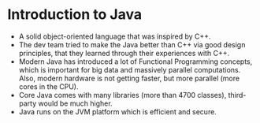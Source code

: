 # Introduction to Java

* A solid object-oriented language that was inspired by C++.
* The dev team tried to make the Java better than C++ via good design principles, that they learned through their
  experiences with C++.
* Modern Java has introduced a lot of Functional Programming concepts, which is important for big data and massively
  parallel computations. Also, modern hardware is not getting faster, but more parallel (more cores in the CPU).
* Core Java comes with many libraries (more than 4700 classes), third-party would be much higher.
* Java runs on the JVM platform which is efficient and secure.
